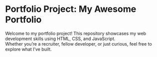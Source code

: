 <h1>Portfolio Project: My Awesome Portfolio</h1>
<p>Welcome to my portfolio project! This repository showcases my web development skills using HTML, CSS, and JavaScript.<br> Whether you’re a recruiter, fellow developer, or just curious, feel free to explore what I’ve built.</p>
